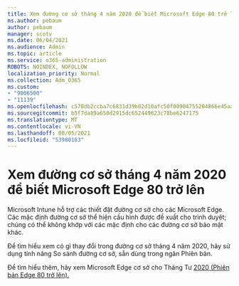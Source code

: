 ```yaml
---
title: Xem đường cơ sở tháng 4 năm 2020 để biết Microsoft Edge 80 trở lên
ms.author: pebaum
author: pebaum
manager: scotv
ms.date: 06/04/2021
ms.audience: Admin
ms.topic: article
ms.service: o365-administration
ROBOTS: NOINDEX, NOFOLLOW
localization_priority: Normal
ms.collection: Adm_O365
ms.custom:
- "9006500"
- "11139"
ms.openlocfilehash: c578db2ccba7c6831d39b02d10afc50f00904755204866e45aa4eb2ec313a8e3
ms.sourcegitcommit: b5f7da89a650d2915dc652449623c78be6247175
ms.translationtype: MT
ms.contentlocale: vi-VN
ms.lasthandoff: 08/05/2021
ms.locfileid: "53980163"
---
```

# <a name="view-the-april-2020-baseline-for-microsoft-edge-versions-80-and-later"></a>Xem đường cơ sở tháng 4 năm 2020 để biết Microsoft Edge 80 trở lên

Microsoft Intune hỗ trợ các thiết đặt đường cơ sở cho các Microsoft Edge. Các mặc định đường cơ sở thể hiện cấu hình được đề xuất cho trình duyệt; chúng có thể không khớp với các mặc định cho các đường cơ sở bảo mật khác.

Để tìm hiểu xem có gì thay đổi trong đường cơ sở tháng 4 năm 2020, hãy sử dụng tính năng So sánh đường cơ sở, sẵn dùng trong ngăn Phiên bản.

Để tìm hiểu thêm, hãy xem Microsoft Edge cơ sở cho Tháng Tư [2020 (Phiên bản Edge 80 trở lên).](/mem/intune/protect/security-baseline-settings-edge?pivots=edge-april-2020)